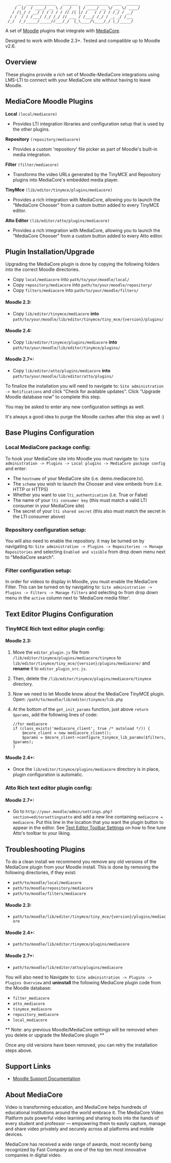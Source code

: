 ```
     __  _____________   _______   __________  ____  ______
    /  |/  / ____/ __ \ /  _/   | / ____/ __ \/ __ \/ ____/
   / /|_/ / __/ / / / / / // /| |/ /   / / / / /_/ / __/
  / /  / / /___/ /_/ /_/ // ___ / /___/ /_/ / _, _/ /___
 /_/  /_/_____/_____//___/_/  |_\____/\____/_/ |_/_____/

```

A set of [Moodle](http://moodle.org) plugins that integrate with
[MediaCore](http://mediacore.com).

Designed to work with Moodle 2.3+. Tested and compatible up to Moodle v2.6.

## Overview ##
These plugins provide a rich set of Moodle-MediaCore integrations using LMS-LTI
to connect with your MediaCore site without having to leave Moodle.

## MediaCore Moodle Plugins ##

**Local** `(local/mediacore)`

* Provides LTI integration libraries and configuration setup that is used
by the other plugins.

**Repository** `(repository/mediacore)`

* Provides a custom 'repository' file picker as part of Moodle's
built-in media integration.

**Filter** `(filter/mediacore)`

* Transforms the video URLs generated by the
TinyMCE and Repository plugins into MediaCore's embedded media player.

**TinyMce** `(lib/editor/tinymce/plugins/mediacore)`

* Provides a rich
integration with MediaCore, allowing you to launch the "MediaCore Chooser" from
a custom button added to every TinyMCE editor.

**Atto Editor** `(lib/editor/atto/plugins/mediacore)`

* Provides a rich
integration with MediaCore, allowing you to launch the "MediaCore Chooser" from
a custom button added to every Atto editor.

## Plugin Installation/Upgrade ##

Upgrading the MediaCore plugin is done by copying the following folders into
the correct Moodle directories.

* Copy `local/mediacore` into `path/to/your/moodle/local/`
* Copy `repository/mediacore` into `path/to/your/moodle/repository/`
* Copy `filters/mediacore` into `path/to/your/moodle/filters/`

#### Moodle 2.3: ####
* Copy `lib/editor/tinymce/mediacore` **into** `path/to/your/moodle/lib/editor/tinymce/tiny_mce/{version}/plugins/`

#### Moodle 2.4: ####
* Copy `lib/editor/tinymce/plugins/mediacore` **into**
  `path/to/your/moodle/lib/editor/tinymce/plugins/`

#### Moodle 2.7+: ####
* Copy `lib/editor/atto/plugins/mediacore` **into**
  `path/to/your/moodle/lib/editor/atto/plugins/`


To finalize the installation you will need to navigate to: `Site administration
-> Notifications` and click "Check for available updates". Click "Upgrade
Moodle database now" to complete this step.

You may be asked to enter any new configuration settings as well.

It's always a good idea to purge the Moodle caches after this step as well :)

## Base Plugins Configuration ##

### Local MediaCore package config: ###

To hook your MediaCore site into Moodle you must navigate to: `Site
administration -> Plugins -> Local plugins -> MediaCore package config` and enter:

* The `hostname` of your MediaCore site (i.e. demo.mediacore.tv).
* The `scheme` you wish to launch the Chooser and view embeds from (i.e. HTTP or HTTPS)
* Whether you want to use `lti_authentication` (i.e. True or False)
* The name of your `lti consumer key` (this must match a valid LTI consumer in
  your MediaCore site)
* The secret of your `lti shared secret` (this also must match the secret in the
  LTI consumer above)

### Repository configuration setup: ###

You will also need to enable the repository. it may be turned on by navigating
to: `Site administration -> Plugins -> Repositories -> Manage Repositories` and
selecting `Enabled and visible` from drop down menu next to "MediaCore
search".

### Filter configuration setup: ###

In order for videos to display in Moodle, you must enable the MediaCore Filter.
This can be turned on by navigating to: `Site administration -> Plugins ->
Filters -> Manage Filters` and selecting `On` from drop down menu in the
`active` column next to 'MediaCore media filter'.

## Text Editor Plugins Configuration ##

### TinyMCE Rich text editor plugin config: ###

#### Moodle 2.3: ####

1. Move the `editor_plugin.js` file from `/lib/editor/tinymce/plugins/mediacore/tinymce` to `lib/editor/tinymce/tiny_mce/{version}/plugins/mediacore/` and **rename** it to `editor_plugin_src.js`.
2. Then, delete the `/lib/editor/tinymce/plugins/mediacore/tinymce` directory.
3. Now we need to let Moodle know about the MediaCore TinyMCE plugin. Open:
    `/path/to/moodle/lib/editor/tinymce/lib.php`

4. At the bottom of the `get_init_params` function, just above `return $params`, add the following lines of code:

    ~~~~~~~
    //for mediacore
    if (class_exists('mediacore_client', true /* autoload */)) {
        $mcore_client = new mediacore_client();
        $params = $mcore_client->configure_tinymce_lib_params($filters, $params);
    }
    ~~~~~~~

#### Moodle 2.4+: ####

* Once the `lib/editor/tinymce/plugins/mediacore` directory is in place, plugin configuration is automatic.

### Atto Rich text editor plugin config: ###

#### Moodle 2.7+: ####

* Go to `http://your.moodle/admin/settings.php?section=editorsettingsatto` and add a new line containing `mediacore = mediacore`. Put this line in the location that you want the plugin button to appear in the editor. See [Text Editor Toolbar Settings](http://docs.moodle.org/27/en/Text_editor#Toolbar_settings) on how to fine tune Atto's toolbar to your liking.

## Troubleshooting Plugins  ##

To do a clean install we recommend you remove any old versions
of the MediaCore plugin from your Moodle install. This is done by removing the
following directories, if they exist:

* `path/to/moodle/local/mediacore`
* `path/to/moodle/repository/mediacore`
* `path/to/moodle/filters/mediacore`

#### Moodle 2.3: ####
* `path/to/moodle/lib/editor/tinymce/tiny_mce/{version}/plugins/mediacore`

#### Moodle 2.4+: ####
* `path/to/moodle/lib/editor/tinymce/plugins/mediacore`

#### Moodle 2.7+: ####
* `path/to/moodle/lib/editor/atto/plugins/mediacore`

You will also need to Navigate to: `Site administration ->
Plugins -> Plugins Overview` and **uninstall** the following MediaCore plugin code
from the Moodle database:

* `filter_mediacore`
* `atto_mediacore`
* `tinymce_mediacore`
* `repository_mediacore`
* `local_mediacore`

** Note: any previous Moodle/MediaCore settings will be removed when you delete
  or upgrade the MediaCore plugin **

Once any old versions have been removed, you can retry the installation steps above.

## Support Links ##

* [Moodle Support Documentation](http://support.mediacore.com/customer/portal/articles/search?q=moodle)

## About MediaCore ##

Video is transforming education, and MediaCore helps hundreds of educational institutions around the world embrace it. The MediaCore Video Platform puts powerful video learning and sharing tools into the hands of every student and professor — empowering them to easily capture, manage and share video privately and securely across all platforms and mobile devices.

MediaCore has received a wide range of awards, most recently being recognized by Fast Company as one of the top ten most innovative companies in digital video.
